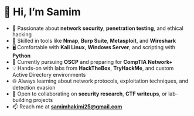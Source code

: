 # 👋 Hi, I’m Samim

- 🔐 Passionate about **network security**, **penetration testing**, and ethical hacking  
- 🧰 Skilled in tools like **Nmap**, **Burp Suite**, **Metasploit**, and **Wireshark**  
- 🖥️ Comfortable with **Kali Linux**, **Windows Server**, and scripting with **Python**  
- 🧠 Currently pursuing **OSCP** and preparing for **CompTIA Network+**  
- 💡 Hands-on with labs from **HackTheBox**, **TryHackMe**, and custom Active Directory environments  
- 🌐 Always learning about network protocols, exploitation techniques, and detection evasion  
- 🤝 Open to collaborating on **security research**, **CTF writeups**, or lab-building projects  
- 📫 Reach me at **samimhakimi25@gmail.com**

<!---
sammyHa/sammyHa is a ✨ special ✨ repository because its `README.md` (this file) appears on your GitHub profile.
You can click the Preview link to take a look at your changes.
--->
